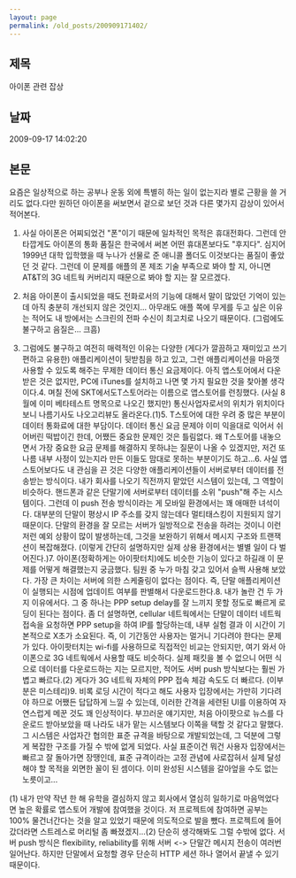 ```yaml
---
layout: page
permalink: /old_posts/200909171402/
---
```


## 제목
아이폰 관련 잡상

## 날짜
2009-09-17 14:02:20

## 본문

요즘은 일상적으로 하는 공부나 운동 외에 특별히 하는 일이 없는지라 별로 근황을 쓸 거리도 없다.다만 원하던 아이폰을 써보면서 겉으로 보던 것과 다른 몇가지 감상이 있어서 적어본다.

1. 사실 아이폰은 어찌되었건 "폰"이기 때문에 일차적인 목적은 휴대전화다. 그런데 안타깝게도 아이폰의 통화 품질은 한국에서 써본 어떤 휴대폰보다도 "후지다". 심지어 1999년 대학 입학했을 때 누나가 선물로 준 애니콜 폴더도 이것보다는 품질이 좋았던 것 같다. 그런데 이 문제를 애플의 폰 제조 기술 부족으로 봐야 할 지, 아니면 AT&T의 3G 네트웍 커버리지 때문으로 봐야 할 지는 잘 모르겠다.

2. 처음 아이폰이 출시되었을 때도 전화로서의 기능에 대해서 말이 많았던 기억이 있는데 아직 충분히 개선되지 않은 것인지... 아무래도 애플 쪽에 무게를 두고 싶은 이유는 적어도 내 방에서는 스크린의 전파 수신이 최고치로 나오기 때문이다. (그럼에도 불구하고 음질은... 크흠)

3. 그럼에도 불구하고 여전히 매력적인 이유는 다양한 (게다가 깔끔하고 재미있고 쓰기 편하고 유용한) 애플리케이션이 뒷받침을 하고 있고, 그런 애플리케이션을 마음껏 사용할 수 있도록 해주는 무제한 데이터 통신 요금제이다. 아직 앱스토어에서 다운받은 것은 없지만, PC에 iTunes를 설치하고 나면 몇 가지 필요한 것을 찾아볼 생각이다.4. 며칠 전에 SKT에서도T스토어라는 이름으로 앱스토어를 런칭했다. (사실 8월에 이미 베타테스트 명목으로 나오긴 했지만) 통신사업자로서의 위치가 위치이다보니 나름기사도 나오고리뷰도 올라온다.(1)5. T스토어에 대한 우려 중 많은 부분이 데이터 통화료에 대한 부담이다. 데이터 통신 요금 문제야 이미 익을대로 익어서 쉬어버린 떡밥이긴 한데, 어쨌든 중요한 문제인 것은 틀림없다. 왜 T스토어를 내놓으면서 가장 중요한 요금 문제를 해결하지 못하냐는 질문이 나올 수 있겠지만, 저건 또 나름 내부 사정이 있는지라 만든 이들도 맘대로 못하는 부분이기도 하고...6. 사실 앱스토어보다도 내 관심을 끈 것은 다양한 애플리케이션들이 서버로부터 데이터를 전송받는 방식이다. 내가 회사를 나오기 직전까지 맡았던 시스템이 있는데, 그 역할이 비슷하다. 핸드폰과 같은 단말기에 서버로부터 데이터를 소위 "push"해 주는 시스템이다. 그런데 이 push 전송 방식이라는 게 모바일 환경에서는 꽤 애매한 녀석이다. 대부분의 단말이 평상시 IP 주소를 갖지 않는데다 멀티태스킹이 지원되지 않기 때문이다. 단말의 환경을 잘 모르는 서버가 일방적으로 전송을 하려는 것이니 이런저런 예외 상황이 많이 발생하는데, 그것을 보완하기 위해서 메시지 구조와 트랜잭션이 복잡해졌다. (이렇게 간단히 설명하지만 실제 상용 환경에서는 별별 일이 다 벌어진다.)7. 아이폰(정확하게는 아이팟터치)에도 비슷한 기능이 있다고 하길래 이 문제를 어떻게 해결했는지 궁금했다. 팀원 중 누가 마침 갖고 있어서 슬쩍 사용해 보았다. 가장 큰 차이는 서버에 의한 스케줄링이 없다는 점이다. 즉, 단말 애플리케이션이 실행되는 시점에 업데이트 여부를 판별해서 다운로드한다.8. 내가 놀란 건 두 가지 이유에서다. 그 중 하나는 PPP setup delay를 잘 느끼지 못할 정도로 빠르게 로딩이 된다는 점이다. 좀 더 설명하면, cellular 네트웍에서는 단말이 데이터 네트웍 접속을 요청하면 PPP setup을 하여 IP를 할당하는데, 내부 실험 결과 이 시간이 기본적으로 X초가 소요된다. 즉, 이 기간동안 사용자는 멀거니 기다려야 한다는 문제가 있다. 아이팟터치는 wi-fi를 사용하므로 직접적인 비교는 안되지만, 여기 와서 아이폰으로 3G 네트웍에서 사용할 때도 비슷하다. 실제 패킷을 볼 수 없으니 어떤 식으로 데이터를 다운로드하는 지는 모르지만, 적어도 서버 push 방식보다는 훨씬 가볍고 빠르다.(2) 게다가 3G 네트웍 자체의 PPP 접속 체감 속도도 더 빠르다. (이부분은 미스테리)9. 비록 로딩 시간이 적다고 해도 사용자 입장에서는 가만히 기다려야 하므로 어쨌든 답답하게 느낄 수 있는데, 이러한 간격을 세련된 UI를 이용하여 자연스럽게 메꾼 것도 꽤 인상적이다. 부끄러운 얘기지만, 처음 아이팟으로 뉴스를 다운로드 받아보았을 때 나라도 내가 맡는 시스템보다 이쪽을 택할 것 같다고 말했다. 그 시스템은 사업자간 협의한 표준 규격을 바탕으로 개발되었는데, 그 덕분에 그렇게 복잡한 구조를 가질 수 밖에 없게 되었다. 사실 표준이건 뭐건 사용자 입장에서는 빠르고 잘 돌아가면 장땡인데, 표준 규격이라는 고정 관념에 사로잡혀서 실제 달성해야 할 목적을 외면한 꼴이 된 셈이다. 이미 완성된 시스템을 갈아엎을 수도 없는 노릇이고...

(1) 내가 만약 작년 한 해 유학을 결심하지 않고 회사에서 열심히 일하기로 마음먹었다면 높은 확률로 앱스토어 개발에 참여했을 것이다. 저 프로젝트에 참여하면 공부는 100% 물건너간다는 것을 알고 있었기 때문에 의도적으로 발을 뺐다. 프로젝트에 들어갔더라면 스트레스로 머리털 좀 빠졌겠지...(2) 단순히 생각해봐도 그럴 수밖에 없다. 서버 push 방식은 flexibility, reliability를 위해 서버 <-> 단말간 메시지 전송이 여러번 일어난다. 하지만 단말에서 요청할 경우 단순히 HTTP 세션 하나 열어서 끝낼 수 있기 때문이다.